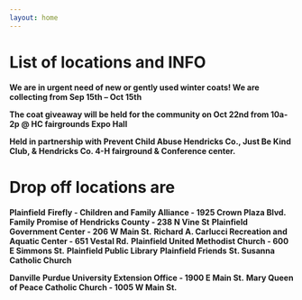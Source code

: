 ```yaml
---
layout: home
---
```

# List of locations and INFO

**We are in urgent need of new or gently used winter coats!  We are collecting from Sep 15th – Oct 15th**

**The coat giveaway will be held for the community on Oct 22nd from 10a-2p @ HC fairgrounds Expo Hall**

**Held in partnership with Prevent Child Abuse Hendricks Co., Just Be Kind Club, & Hendricks Co. 4-H fairground & Conference center.**

# Drop off locations are

**Plainfield**
**Firefly - Children and Family Alliance - 1925 Crown Plaza Blvd.** 
**Family Promise of Hendricks County - 238 N Vine St**
**Plainfield Government Center - 206 W Main St.**
**Richard A. Carlucci Recreation and Aquatic Center - 651 Vestal Rd.**
**Plainfield United Methodist Church - 600 E Simmons St.**
**Plainfield Public Library**
**Plainfield Friends**
**St. Susanna Catholic Church**

**Danville**
**Purdue University Extension Office - 1900 E Main St.**
**Mary Queen of Peace Catholic Church - 1005 W Main St.**
